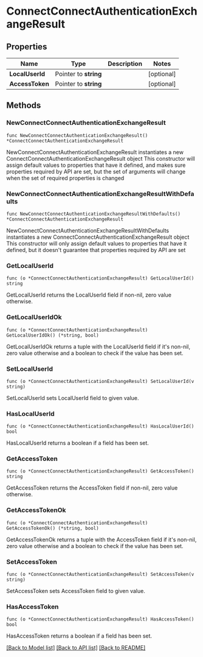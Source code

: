 # ConnectConnectAuthenticationExchangeResult

## Properties

Name | Type | Description | Notes
------------ | ------------- | ------------- | -------------
**LocalUserId** | Pointer to **string** |  | [optional] 
**AccessToken** | Pointer to **string** |  | [optional] 

## Methods

### NewConnectConnectAuthenticationExchangeResult

`func NewConnectConnectAuthenticationExchangeResult() *ConnectConnectAuthenticationExchangeResult`

NewConnectConnectAuthenticationExchangeResult instantiates a new ConnectConnectAuthenticationExchangeResult object
This constructor will assign default values to properties that have it defined,
and makes sure properties required by API are set, but the set of arguments
will change when the set of required properties is changed

### NewConnectConnectAuthenticationExchangeResultWithDefaults

`func NewConnectConnectAuthenticationExchangeResultWithDefaults() *ConnectConnectAuthenticationExchangeResult`

NewConnectConnectAuthenticationExchangeResultWithDefaults instantiates a new ConnectConnectAuthenticationExchangeResult object
This constructor will only assign default values to properties that have it defined,
but it doesn't guarantee that properties required by API are set

### GetLocalUserId

`func (o *ConnectConnectAuthenticationExchangeResult) GetLocalUserId() string`

GetLocalUserId returns the LocalUserId field if non-nil, zero value otherwise.

### GetLocalUserIdOk

`func (o *ConnectConnectAuthenticationExchangeResult) GetLocalUserIdOk() (*string, bool)`

GetLocalUserIdOk returns a tuple with the LocalUserId field if it's non-nil, zero value otherwise
and a boolean to check if the value has been set.

### SetLocalUserId

`func (o *ConnectConnectAuthenticationExchangeResult) SetLocalUserId(v string)`

SetLocalUserId sets LocalUserId field to given value.

### HasLocalUserId

`func (o *ConnectConnectAuthenticationExchangeResult) HasLocalUserId() bool`

HasLocalUserId returns a boolean if a field has been set.

### GetAccessToken

`func (o *ConnectConnectAuthenticationExchangeResult) GetAccessToken() string`

GetAccessToken returns the AccessToken field if non-nil, zero value otherwise.

### GetAccessTokenOk

`func (o *ConnectConnectAuthenticationExchangeResult) GetAccessTokenOk() (*string, bool)`

GetAccessTokenOk returns a tuple with the AccessToken field if it's non-nil, zero value otherwise
and a boolean to check if the value has been set.

### SetAccessToken

`func (o *ConnectConnectAuthenticationExchangeResult) SetAccessToken(v string)`

SetAccessToken sets AccessToken field to given value.

### HasAccessToken

`func (o *ConnectConnectAuthenticationExchangeResult) HasAccessToken() bool`

HasAccessToken returns a boolean if a field has been set.


[[Back to Model list]](../README.md#documentation-for-models) [[Back to API list]](../README.md#documentation-for-api-endpoints) [[Back to README]](../README.md)


